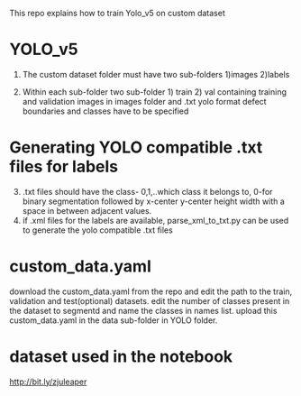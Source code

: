 This repo explains how to train Yolo_v5 on custom dataset 
# YOLO_v5
1. The custom dataset folder must have two sub-folders 1)images 2)labels

2. Within each sub-folder two sub-folder 1) train 2) val containing training and validation images in images folder and .txt yolo format defect boundaries and classes have to be specified

# Generating YOLO compatible .txt files for labels
3. .txt files should have the class- 0,1,..which class it belongs to, 0-for binary segmentation followed by x-center y-center height width with a space in between adjacent values.
4. if .xml files for the labels are available, parse_xml_to_txt.py can be used to generate the yolo compatible .txt files 


# custom_data.yaml
download the custom_data.yaml from the repo and edit the path to the train, validation and test(optional) datasets.
edit the number of classes present in the dataset to segmentd and name the classes in names list.
upload this custom_data.yaml in the data sub-folder in YOLO folder.


# dataset used in the notebook
http://bit.ly/zjuleaper



